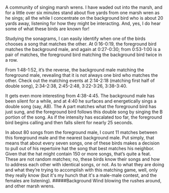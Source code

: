 A community of singing marsh wrens. I have waded out into the marsh, and for a little over six minutes stand about five yards from one marsh wren as he sings; all the while I concentrate on the background bird who is about 20 yards away, listening for how they might be interacting. And, yes, I do hear some of what these birds are known for!

Studying the sonagrams, I can easily identify when one of the birds chooses a song that matches the other. At 0:16-0:19, the foreground bird matches the background male, and again at 0:27-0:30; from 0:53-1:00 is a pair of matches, the foreground bird matching the background bird twice in a row. 

From 1:48-1:52, it’s the reverse, the background male matching the foreground male, revealing that it is not always one bird who matches the other. Check out the matching events at 2:14-2:18 (matching first half of double song), 2:34-2:38, 2:45-2:48, 3:22-3:26, 3:38-3:40.
 
It gets even more interesting from 4:38-4:45. The background male has been silent for a while, and at 4:40 he surfaces and energetically sings a double song (say, AB). The A part matches what the foreground bird has just sung, and the foreground bird follows this double song by singing the B portion of the song. As if the intensity has escalated too far, the foreground bird begins calling and then falls silent for nearly 25 seconds. 

In about 80 songs from the foreground male, I count 11 matches between this foreground male and the nearest background male. Put simply, that means that about every seven songs, one of these birds makes a decision to pull out of his repertoire hat the song that best matches his neighbor. Given that the hat might contain 150 or more songs, that’s quite a feat. These are not random matches; no, these birds know their songs and how to address each other with identical songs, or not. As to what they are doing and what they’re trying to accomplish with this matching game, well, only they really know (but it's my hunch that it's a male-male contest, and the females are listening).
#####Background
Wind blowing the rushes around, and other marsh wrens.
